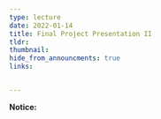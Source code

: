 ```yaml
---
type: lecture
date: 2022-01-14
title: Final Project Presentation II
tldr: 
thumbnail: 
hide_from_announcments: true
links: 


---
```

**Notice:**

